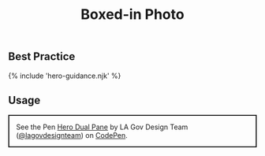 ﻿---
title: Boxed-in Photo
summary: Short amounts of text and a link with a contained image.
tags: feature block
layout: guide
eleventyNavigation:
  key: Boxed-in Photo
  parent: Hero Blocks
  excerpt: Short amounts of text and a link with a contained image.
  order: 3
  img: /img/illustrations/illus-boxed-in-photo.svg
---

## Best Practice

{% include 'hero-guidance.njk' %}

## Usage

<p class="codepen" data-height="{{codepen.embedHeight}}" data-default-tab="html,result" data-slug-hash="pvoGBqL" data-pen-title="Hero Dual Pane" data-editable="true" data-user="lagovdesignteam" style="height: {{codepen.embedHeightPx}} box-sizing: border-box; display: flex; align-items: center; justify-content: center; border: 2px solid; margin: 1em 0; padding: 1em;">
  <span>See the Pen <a href="https://codepen.io/lagovdesignteam/pen/pvoGBqL">
  Hero Dual Pane</a> by LA Gov Design Team (<a href="https://codepen.io/lagovdesignteam">@lagovdesignteam</a>)
  on <a href="https://codepen.io">CodePen</a>.</span>
</p>
<script async src="https://public.codepenassets.com/embed/index.js"></script>
